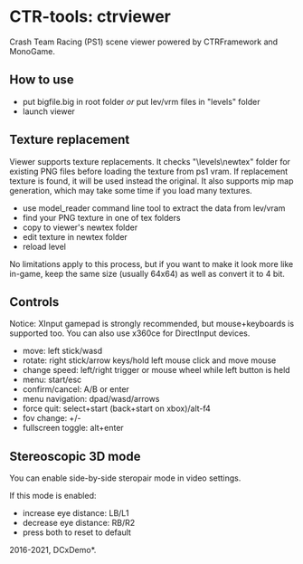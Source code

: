 # CTR-tools: ctrviewer
Crash Team Racing (PS1) scene viewer powered by CTRFramework and MonoGame.

## How to use
- put bigfile.big in root folder *or* put lev/vrm files in "levels" folder
- launch viewer

## Texture replacement
Viewer supports texture replacements.
It checks "\levels\newtex" folder for existing PNG files before loading the texture from ps1 vram.
If replacement texture is found, it will be used instead the original. It also supports mip map generation, which may take some time if you load many textures.

- use model_reader command line tool to extract the data from lev/vram
- find your PNG texture in one of tex folders
- copy to viewer's newtex folder
- edit texture in newtex folder
- reload level

No limitations apply to this process, but if you want to make it look more like in-game, keep the same size (usually 64x64) as well as convert it to 4 bit.

## Controls
Notice: XInput gamepad is strongly recommended, but mouse+keyboards is supported too.
You can also use x360ce for DirectInput devices.

* move: left stick/wasd
* rotate: right stick/arrow keys/hold left mouse click and move mouse
* change speed: left/right trigger or mouse wheel while left button is held
* menu: start/esc
* confirm/cancel: A/B or enter
* menu navigation: dpad/wasd/arrows
* force quit: select+start (back+start on xbox)/alt-f4
* fov change: +/-
* fullscreen toggle: alt+enter

## Stereoscopic 3D mode
You can enable side-by-side steropair mode in video settings.

If this mode is enabled:
* increase eye distance: LB/L1
* decrease eye distance: RB/R2
* press both to reset to default

2016-2021, DCxDemo*.